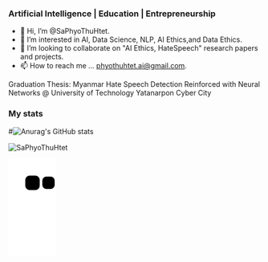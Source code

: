 ### Artificial Intelligence | Education | Entrepreneurship

- 👋 Hi, I’m @SaPhyoThuHtet.
- 👀 I’m interested in AI, Data Science, NLP, AI Ethics,and Data Ethics.
- 💞️ I’m looking to collaborate on "AI Ethics, HateSpeech" research papers and projects.
- 📫 How to reach me ... phyothuhtet.ai@gmail.com.

Graduation Thesis: Myanmar Hate Speech Detection Reinforced with Neural Networks @ University of Technology Yatanarpon Cyber City

### My stats
#![Anurag's GitHub stats](https://github-readme-stats.vercel.app/api?username=SaPhyoThuHtet&show_icons=true&theme=transparent)
<p><img align="center" src="https://github-readme-streak-stats.herokuapp.com/?user=SaPhyoThuHtet&" alt="SaPhyoThuHtet" /></p>

![Snake animation](https://github.com/SaPhyoThuHtet/SaPhyoThuHtet/blob/output/github-contribution-grid-snake.svg)
